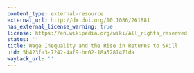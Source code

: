```yaml
---
content_type: external-resource
external_url: http://dx.doi.org/10.1086/261881
has_external_license_warning: true
license: https://en.wikipedia.org/wiki/All_rights_reserved
status: ''
title: Wage Inequality and the Rise in Returns to Skill
uid: 5b423fa3-7242-4af9-bc02-18a5287471da
wayback_url: ''
---
```

